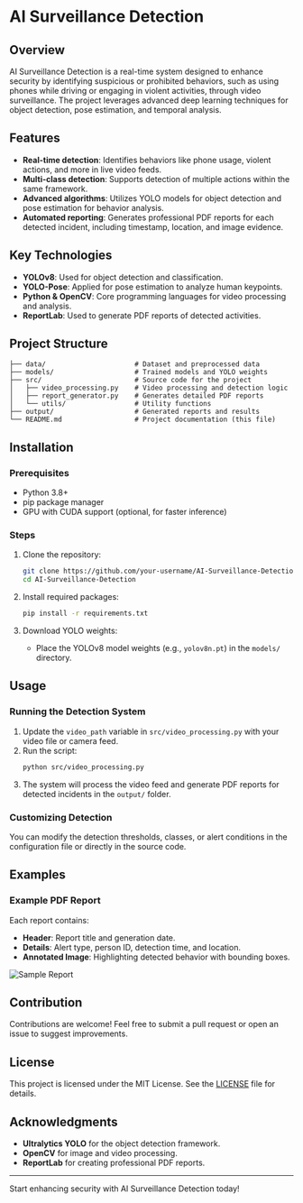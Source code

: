 # AI Surveillance Detection

## Overview
AI Surveillance Detection is a real-time system designed to enhance security by identifying suspicious or prohibited behaviors, such as using phones while driving or engaging in violent activities, through video surveillance. The project leverages advanced deep learning techniques for object detection, pose estimation, and temporal analysis.

## Features
- **Real-time detection**: Identifies behaviors like phone usage, violent actions, and more in live video feeds.
- **Multi-class detection**: Supports detection of multiple actions within the same framework.
- **Advanced algorithms**: Utilizes YOLO models for object detection and pose estimation for behavior analysis.
- **Automated reporting**: Generates professional PDF reports for each detected incident, including timestamp, location, and image evidence.

## Key Technologies
- **YOLOv8**: Used for object detection and classification.
- **YOLO-Pose**: Applied for pose estimation to analyze human keypoints.
- **Python & OpenCV**: Core programming languages for video processing and analysis.
- **ReportLab**: Used to generate PDF reports of detected activities.

## Project Structure
```plaintext
├── data/                      # Dataset and preprocessed data
├── models/                    # Trained models and YOLO weights
├── src/                       # Source code for the project
│   ├── video_processing.py    # Video processing and detection logic
│   ├── report_generator.py    # Generates detailed PDF reports
│   └── utils/                 # Utility functions
├── output/                    # Generated reports and results
└── README.md                  # Project documentation (this file)
```

## Installation
### Prerequisites
- Python 3.8+
- pip package manager
- GPU with CUDA support (optional, for faster inference)

### Steps
1. Clone the repository:
   ```bash
   git clone https://github.com/your-username/AI-Surveillance-Detection.git
   cd AI-Surveillance-Detection
   ```

2. Install required packages:
   ```bash
   pip install -r requirements.txt
   ```

3. Download YOLO weights:
   - Place the YOLOv8 model weights (e.g., `yolov8n.pt`) in the `models/` directory.

## Usage
### Running the Detection System
1. Update the `video_path` variable in `src/video_processing.py` with your video file or camera feed.
2. Run the script:
   ```bash
   python src/video_processing.py
   ```
3. The system will process the video feed and generate PDF reports for detected incidents in the `output/` folder.

### Customizing Detection
You can modify the detection thresholds, classes, or alert conditions in the configuration file or directly in the source code.

## Examples
### Example PDF Report
Each report contains:
- **Header**: Report title and generation date.
- **Details**: Alert type, person ID, detection time, and location.
- **Annotated Image**: Highlighting detected behavior with bounding boxes.

![Sample Report](./docs/sample_report.png)

## Contribution
Contributions are welcome! Feel free to submit a pull request or open an issue to suggest improvements.

## License
This project is licensed under the MIT License. See the [LICENSE](LICENSE) file for details.

## Acknowledgments
- **Ultralytics YOLO** for the object detection framework.
- **OpenCV** for image and video processing.
- **ReportLab** for creating professional PDF reports.

---
Start enhancing security with AI Surveillance Detection today!


